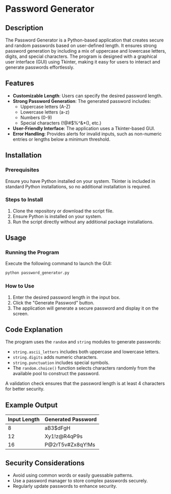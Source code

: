 # Password Generator

## Description
The Password Generator is a Python-based application that creates secure and random passwords based on user-defined length. It ensures strong password generation by including a mix of uppercase and lowercase letters, digits, and special characters. The program is designed with a graphical user interface (GUI) using Tkinter, making it easy for users to interact and generate passwords effortlessly.

## Features
- **Customizable Length**: Users can specify the desired password length.
- **Strong Password Generation**: The generated password includes:
  - Uppercase letters (A-Z)
  - Lowercase letters (a-z)
  - Numbers (0-9)
  - Special characters (!@#$%^&*(), etc.)
- **User-Friendly Interface**: The application uses a Tkinter-based GUI.
- **Error Handling**: Provides alerts for invalid inputs, such as non-numeric entries or lengths below a minimum threshold.

## Installation
### Prerequisites
Ensure you have Python installed on your system. Tkinter is included in standard Python installations, so no additional installation is required.

### Steps to Install
1. Clone the repository or download the script file.
2. Ensure Python is installed on your system.
3. Run the script directly without any additional package installations.

## Usage
### Running the Program
Execute the following command to launch the GUI:
```sh
python password_generator.py
```

### How to Use
1. Enter the desired password length in the input box.
2. Click the "Generate Password" button.
3. The application will generate a secure password and display it on the screen.

## Code Explanation
The program uses the `random` and `string` modules to generate passwords:
- `string.ascii_letters` includes both uppercase and lowercase letters.
- `string.digits` adds numeric characters.
- `string.punctuation` includes special symbols.
- The `random.choice()` function selects characters randomly from the available pool to construct the password.

A validation check ensures that the password length is at least 4 characters for better security.

## Example Output
| Input Length | Generated Password |
|-------------|-------------------|
| 8           | aB3$dFgH          |
| 12          | Xy1!z@R4qP9s      |
| 16          | P@2rT5v#Zx8qY!Ms  |

## Security Considerations
- Avoid using common words or easily guessable patterns.
- Use a password manager to store complex passwords securely.
- Regularly update passwords to enhance security.
